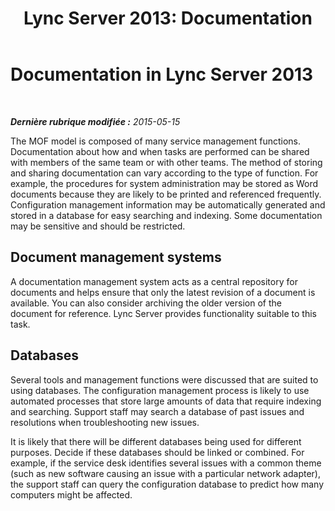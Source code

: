 ﻿---
title: 'Lync Server 2013: Documentation'
TOCTitle: Documentation
ms:assetid: 5a69c0a2-0986-49c3-809c-89bc175a34ad
ms:mtpsurl: https://technet.microsoft.com/fr-fr/library/Dn720335(v=OCS.15)
ms:contentKeyID: 62221585
ms.date: 05/20/2016
mtps_version: v=OCS.15
ms.translationtype: HT
---

# Documentation in Lync Server 2013

 

_**Dernière rubrique modifiée :** 2015-05-15_

The MOF model is composed of many service management functions. Documentation about how and when tasks are performed can be shared with members of the same team or with other teams. The method of storing and sharing documentation can vary according to the type of function. For example, the procedures for system administration may be stored as Word documents because they are likely to be printed and referenced frequently. Configuration management information may be automatically generated and stored in a database for easy searching and indexing. Some documentation may be sensitive and should be restricted.

## Document management systems

A documentation management system acts as a central repository for documents and helps ensure that only the latest revision of a document is available. You can also consider archiving the older version of the document for reference. Lync Server provides functionality suitable to this task.

## Databases

Several tools and management functions were discussed that are suited to using databases. The configuration management process is likely to use automated processes that store large amounts of data that require indexing and searching. Support staff may search a database of past issues and resolutions when troubleshooting new issues.

It is likely that there will be different databases being used for different purposes. Decide if these databases should be linked or combined. For example, if the service desk identifies several issues with a common theme (such as new software causing an issue with a particular network adapter), the support staff can query the configuration database to predict how many computers might be affected.

